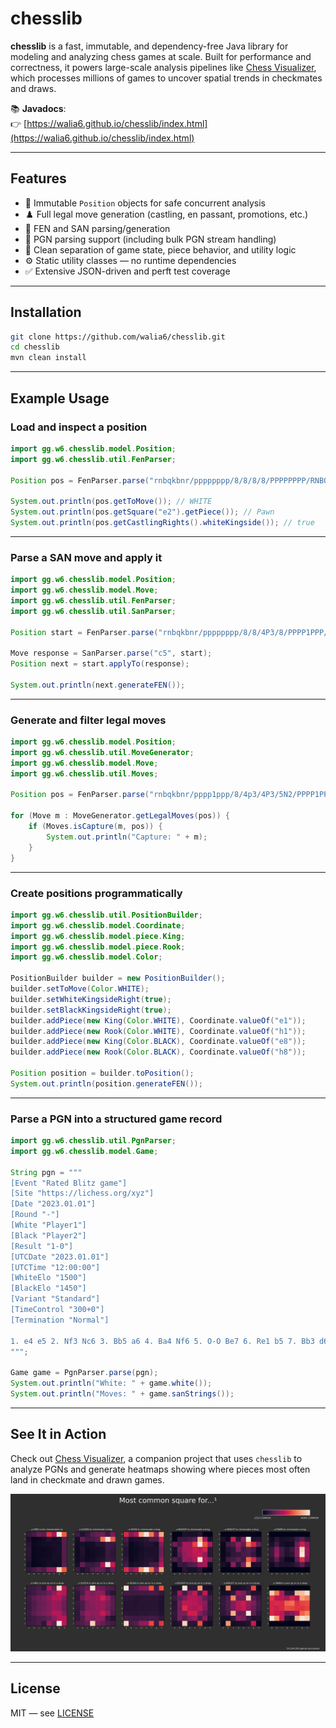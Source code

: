 # chesslib

**chesslib** is a fast, immutable, and dependency-free Java library for modeling and analyzing chess games at scale. Built for performance and correctness, it powers large-scale analysis pipelines like [Chess Visualizer](https://github.com/walia6/chessvisualizer), which processes millions of games to uncover spatial trends in checkmates and draws.

📚 **Javadocs**:  
👉 [https://walia6.github.io/chesslib/index.html](https://walia6.github.io/chesslib/index.html)

---

## Features

- 🧊 Immutable `Position` objects for safe concurrent analysis  
- ♟️ Full legal move generation (castling, en passant, promotions, etc.)  
- 🔁 FEN and SAN parsing/generation  
- 📜 PGN parsing support (including bulk PGN stream handling)  
- 🧠 Clean separation of game state, piece behavior, and utility logic  
- ⚙️ Static utility classes — no runtime dependencies  
- ✅ Extensive JSON-driven and perft test coverage  

---

## Installation

```bash
git clone https://github.com/walia6/chesslib.git
cd chesslib
mvn clean install
```

---

## Example Usage

### Load and inspect a position

```java
import gg.w6.chesslib.model.Position;
import gg.w6.chesslib.util.FenParser;

Position pos = FenParser.parse("rnbqkbnr/pppppppp/8/8/8/8/PPPPPPPP/RNBQKBNR w KQkq - 0 1");

System.out.println(pos.getToMove()); // WHITE
System.out.println(pos.getSquare("e2").getPiece()); // Pawn
System.out.println(pos.getCastlingRights().whiteKingside()); // true
```

---

### Parse a SAN move and apply it

```java
import gg.w6.chesslib.model.Position;
import gg.w6.chesslib.model.Move;
import gg.w6.chesslib.util.FenParser;
import gg.w6.chesslib.util.SanParser;

Position start = FenParser.parse("rnbqkbnr/pppppppp/8/8/4P3/8/PPPP1PPP/RNBQKBNR b KQkq - 0 1");

Move response = SanParser.parse("c5", start);
Position next = start.applyTo(response);

System.out.println(next.generateFEN());
```

---

### Generate and filter legal moves

```java
import gg.w6.chesslib.model.Position;
import gg.w6.chesslib.util.MoveGenerator;
import gg.w6.chesslib.model.Move;
import gg.w6.chesslib.util.Moves;

Position pos = FenParser.parse("rnbqkbnr/pppp1ppp/8/4p3/4P3/5N2/PPPP1PPP/RNBQKB1R b KQkq - 1 2");

for (Move m : MoveGenerator.getLegalMoves(pos)) {
    if (Moves.isCapture(m, pos)) {
        System.out.println("Capture: " + m);
    }
}
```

---

### Create positions programmatically

```java
import gg.w6.chesslib.util.PositionBuilder;
import gg.w6.chesslib.model.Coordinate;
import gg.w6.chesslib.model.piece.King;
import gg.w6.chesslib.model.piece.Rook;
import gg.w6.chesslib.model.Color;

PositionBuilder builder = new PositionBuilder();
builder.setToMove(Color.WHITE);
builder.setWhiteKingsideRight(true);
builder.setBlackKingsideRight(true);
builder.addPiece(new King(Color.WHITE), Coordinate.valueOf("e1"));
builder.addPiece(new Rook(Color.WHITE), Coordinate.valueOf("h1"));
builder.addPiece(new King(Color.BLACK), Coordinate.valueOf("e8"));
builder.addPiece(new Rook(Color.BLACK), Coordinate.valueOf("h8"));

Position position = builder.toPosition();
System.out.println(position.generateFEN());
```

---

### Parse a PGN into a structured game record

```java
import gg.w6.chesslib.util.PgnParser;
import gg.w6.chesslib.model.Game;

String pgn = """
[Event "Rated Blitz game"]
[Site "https://lichess.org/xyz"]
[Date "2023.01.01"]
[Round "-"]
[White "Player1"]
[Black "Player2"]
[Result "1-0"]
[UTCDate "2023.01.01"]
[UTCTime "12:00:00"]
[WhiteElo "1500"]
[BlackElo "1450"]
[Variant "Standard"]
[TimeControl "300+0"]
[Termination "Normal"]

1. e4 e5 2. Nf3 Nc6 3. Bb5 a6 4. Ba4 Nf6 5. O-O Be7 6. Re1 b5 7. Bb3 d6 8. c3 O-O 9. h3
""";

Game game = PgnParser.parse(pgn);
System.out.println("White: " + game.white());
System.out.println("Moves: " + game.sanStrings());
```

---

## See It in Action

Check out [Chess Visualizer](https://github.com/walia6/chessvisualizer), a companion project that uses `chesslib` to analyze PGNs and generate heatmaps showing where pieces most often land in checkmate and drawn games.

![Heatmap Output](https://github.com/walia6/chessvisualizer/raw/main/output.png)

---

## License

MIT — see [LICENSE](./LICENSE)
